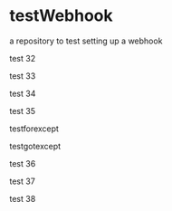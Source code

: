 # testWebhook
a repository to test setting up a webhook

test 32

test 33

test 34

test 35

testforexcept

testgotexcept

test 36

test 37

test 38
